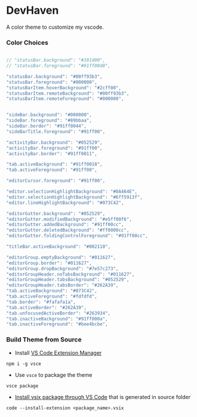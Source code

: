 # DevHaven

A color theme to customize my vscode.

### Color Choices

```js

// "statusBar.background": "#101d00",
// "statusBar.foreground": "#91ff00d0",

"statusBar.background": "#00ff93b3",
"statusBar.foreground": "#000000",
"statusBarItem.hoverBackground": "#2cff00",
"statusBarItem.remoteBackground": "#00ff93b3",
"statusBarItem.remoteForeground": "#000000",


"sideBar.background": "#000000",
"sideBar.foreground": "#89bbaa",
"sideBar.border": "#91ff0044",
"sideBarTitle.foreground": "#91ff00",

"activityBar.background": "#052529",
"activityBar.foreground": "#91ff00",
"activityBar.border": "#91ff0011",

"tab.activeBackground": "#91ff0018",
"tab.activeForeground": "#91ff00",

"editorCursor.foreground": "#91ff00",

"editor.selectionHighlightBackground": "#0A464E",
"editor.selectionHighlightBackground": "#6ff5913f",
"editor.lineHighlightBackground": "#073C42",

"editorGutter.background": "#052529",
"editorGutter.modifiedBackground": "#e5ff00f6",
"editorGutter.addedBackground": "#91ff00cc",
"editorGutter.deletedBackground": "#ff0000cc",
"editorGutter.foldingControlForeground": "#91ff00cc",

"titleBar.activeBackground": "#002110",

"editorGroup.emptyBackground": "#011627",
"editorGroup.border": "#011627",
"editorGroup.dropBackground": "#7e57c273",
"editorGroupHeader.noTabsBackground": "#011627",
"editorGroupHeader.tabsBackground": "#052529",
"editorGroupHeader.tabsBorder": "#262A39",
"tab.activeBackground": "#073C42",
"tab.activeForeground": "#fdfdfd",
"tab.border": "#fafafa1a",
"tab.activeBorder": "#262A39",
"tab.unfocusedActiveBorder": "#263934",
"tab.inactiveBackground": "#91ff000a",
"tab.inactiveForeground": "#bee4bcbe",

```

### Build Theme from Source

- Install [VS Code Extension Manager](https://github.com/microsoft/vscode-vsce)

```node
npm i -g vsce
```

- Use `vsce` to package the theme

```node
vsce package
```

- [Install vsix package through VS Code](https://code.visualstudio.com/docs/editor/extension-marketplace#_install-from-a-vsix) that is generated in source folder

```
code --install-extension <package_name>.vsix
```
